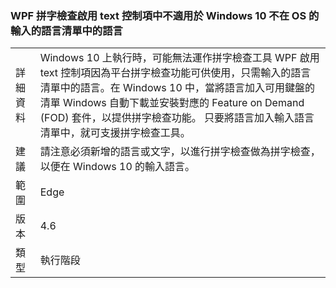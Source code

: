### <a name="wpf-spell-checking-in-text-enabled-controls-will-not-work-in-windows-10-for-languages-not-in-the-oss-input-language-list"></a>WPF 拼字檢查啟用 text 控制項中不適用於 Windows 10 不在 OS 的輸入的語言清單中的語言

|   |   |
|---|---|
|詳細資料|Windows 10 上執行時，可能無法運作拼字檢查工具 WPF 啟用 text 控制項因為平台拼字檢查功能可供使用，只需輸入的語言清單中的語言。在 Windows 10 中，當將語言加入可用鍵盤的清單 Windows 自動下載並安裝對應的 Feature on Demand (FOD) 套件，以提供拼字檢查功能。 只要將語言加入輸入語言清單中，就可支援拼字檢查工具。|
|建議|請注意必須新增的語言或文字，以進行拼字檢查做為拼字檢查，以便在 Windows 10 的輸入語言。|
|範圍|Edge|
|版本|4.6|
|類型|執行階段|

